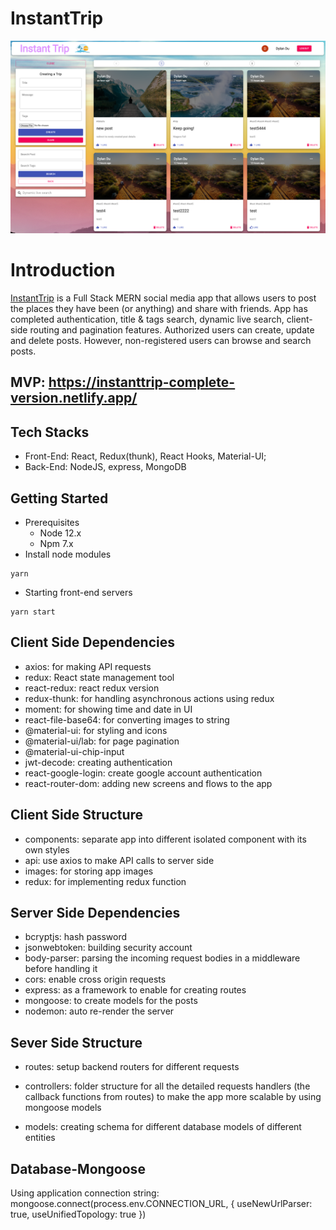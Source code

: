# InstantTrip
![](https://github.com/dylangit01/instantTrip.io_full_version/blob/main/client/src/images/app-image.png?raw=true)

# Introduction
[InstantTrip](https://instanttrip-complete-version.netlify.app/) is a Full Stack MERN social media app that allows users to post the places they have been (or anything) and share with friends. App has completed authentication, title & tags search, dynamic live search, client-side routing and pagination features. Authorized users can create, update and delete posts. However, non-registered users can browse and search posts. 

## MVP: https://instanttrip-complete-version.netlify.app/

## Tech Stacks
* Front-End: React, Redux(thunk), React Hooks, Material-UI;
* Back-End: NodeJS, express, MongoDB

## Getting Started
* Prerequisites
	* Node 12.x
	* Npm 7.x
* Install node modules
```
yarn
```
* Starting front-end servers
```
yarn start
```

## Client Side Dependencies
* axios: for making API requests
* redux: React state management tool
* react-redux: react redux version
* redux-thunk: for handling asynchronous actions using redux
* moment: for showing time and date in UI
* react-file-base64: for converting images to string
* @material-ui: for styling and icons
* @material-ui/lab: for page pagination
* @material-ui-chip-input
* jwt-decode: creating authentication
* react-google-login: create google account authentication
* react-router-dom: adding new screens and flows to the app

## Client Side Structure
* components: separate app into different isolated component with its own styles
* api: use axios to make API calls to server side
* images: for storing app images
* redux: for implementing redux function

## Server Side Dependencies
* bcryptjs: hash password
* jsonwebtoken: building security account
* body-parser: parsing the incoming request bodies in a middleware before handling it
* cors: enable cross origin requests
* express: as a framework to enable for creating routes
* mongoose: to create models for the posts
* nodemon: auto re-render the server

## Sever Side Structure
* routes: setup backend routers for different requests

* controllers: folder structure for all the detailed requests handlers (the callback functions from routes) to make the app more scalable by using mongoose models

* models: creating schema for different database models of different entities

## Database-Mongoose
Using application connection string:
mongoose.connect(process.env.CONNECTION_URL, { useNewUrlParser: true, useUnifiedTopology: true })


